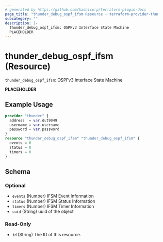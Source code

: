 ```yaml
---
# generated by https://github.com/hashicorp/terraform-plugin-docs
page_title: "thunder_debug_ospf_ifsm Resource - terraform-provider-thunder"
subcategory: ""
description: |-
  thunder_debug_ospf_ifsm: OSPFv3 Interface State Machine
  PLACEHOLDER
---
```


# thunder_debug_ospf_ifsm (Resource)

`thunder_debug_ospf_ifsm`: OSPFv3 Interface State Machine

__PLACEHOLDER__

## Example Usage

```terraform
provider "thunder" {
  address  = var.dut9049
  username = var.username
  password = var.password
}
resource "thunder_debug_ospf_ifsm" "thunder_debug_ospf_ifsm" {
  events = 0
  status = 0
  timers = 0
}
```

<!-- schema generated by tfplugindocs -->
## Schema

### Optional

- `events` (Number) IFSM Event Information
- `status` (Number) IFSM Status Information
- `timers` (Number) IFSM Timer Information
- `uuid` (String) uuid of the object

### Read-Only

- `id` (String) The ID of this resource.


